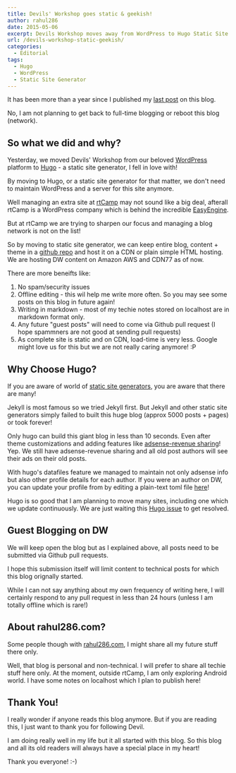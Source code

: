 ```yaml
---
title: Devils' Workshop goes static & geekish!
author: rahul286
date: 2015-05-06
excerpt: Devils Workshop moves away from WordPress to Hugo Static Site Generator. Reasons and analysis.
url: /devils-workshop-static-geekish/
categories:
  - Editorial
tags:
  - Hugo
  - WordPress
  - Static Site Generator
---
```


It has been more than a year since I published my [last post](http://devilsworkshop.org/activate-dnd-disturb-check-status/) on this blog.

No, I am not planning to get back to full-time blogging or reboot this blog (network). 

## So what we did and why?

Yesterday, we moved Devils' Workshop from our beloved [WordPress](http://wordpress.org/) platform to [Hugo](http://gohugo.io/) - a static site generator, I fell in love with!

By moving to Hugo, or a static site generator for that matter, we don't need to maintain WordPress and a server for this site anymore. 

Well managing an extra site at [rtCamp](https://rtcamp.com/) may not sound like a big deal, afterall rtCamp is a WordPress company which is behind the incredible [EasyEngine](https://rtcamp.com/easyengine).

But at rtCamp we are trying to sharpen our focus and managing a blog network is not on the list!

So by moving to static site generator, we can keep entire blog, content + theme in a [github repo](https://github.com/rtCamp/devilsworkshop.org) and host it on a CDN or plain simple HTML hosting. We are hosting DW content on Amazon AWS and CDN77 as of now.

There are more beneifts like:

1. No spam/security issues
2. Offline editing - this wil help me write more often. So you may see some posts on this blog in future again!
3. Writing in markdown - most of my techie notes stored on localhost are in markdown format only.
4. Any future "guest posts" will need to come via Github pull request (I hope spammners are not good at sending pull requests)
5. As complete site is static and on CDN, load-time is very less. Google might love us for this but we are not really caring anymore! :P


## Why Choose Hugo?

If you are aware of world of [static site generators](http://www.staticgen.com/), you are aware that there are many!

Jekyll is most famous so we tried Jekyll first. But Jekyll and other static site generators simply failed to built this huge blog (approx 5000 posts + pages) or took forever!

Only hugo can build this giant blog in less than 10 seconds. Even after theme customizations and adding features like [adsense-revenue sharing](http://devilsworkshop.org/posts-adsense-ads-revenue-sharing-program/)! Yep. We still have adsense-revenue sharing and all old post authors will see their ads on their old posts. 

With hugo's datafiles feature we managed to maintain not only adsense info but also other profile details for each author. If you were an author on DW, you can update your profile from by editing a plain-text toml file [here](https://github.com/rtCamp/devilsworkshop.org/tree/master/data/authors)!

Hugo is so good that I am planning to move many sites, including one which we update continuously. We are just waiting this [Hugo issue](https://github.com/spf13/hugo/issues/465) to get resolved.

## Guest Blogging on DW

We will keep open the blog but as I explained above, all posts need to be submitted via Github pull requests. 

I hope this submission itself will limit content to technical posts for which this blog orignally started.


While I can not say anything about my own frequency of writing here, I will certainly respond to any pull request in less than 24 hours (unless I am totally offline which is rare!) 


## About rahul286.com?

Some people though with [rahul286.com](http://rahul286.com), I might share all my future stuff there only.

Well, that blog is personal and non-technical. I will prefer to share all techie stuff here only. At the moment, outside rtCamp, I am only exploring Android world. I have some notes on localhost which I plan to publish here!

## Thank You!

I really wonder if anyone reads this blog anymore. But if you are reading this, I just want to thank you for following Devil.

I am doing really well in my life but it all started with this blog. So this blog and all its old readers will always have a special place in my heart!

Thank you everyone! :-)

